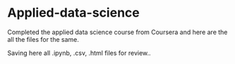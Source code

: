 # Applied-data-science
Completed the applied data science course from Coursera and here are the all the files for the same.

Saving here all .ipynb, .csv, .html files for review..
